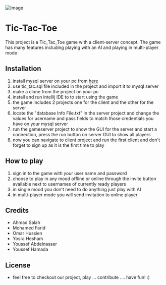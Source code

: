 ![Image](https://www.google.com/url?sa=i&url=https%3A%2F%2Fstringfixer.com%2Far%2FTic_Tac_Toe&psig=AOvVaw29bR5mXwzABPeSdhNWstRO&ust=1646077804211000&source=images&cd=vfe&ved=0CAsQjRxqFwoTCPD33OjToPYCFQAAAAAdAAAAABAD)
# Tic-Tac-Toe
This project is a Tic_Tac_Toe game with a client-server concept. The game has many features including playing with an 
AI and playing in multi-player mode
## Installation
1. install mysql server on your pc from [here](https://dev.mysql.com/downloads/windows/installer/8.0.html)
2. use tic_tac.sql file included in the project and import it to mysql server
3. make a clone from the project on your pc
4. install and run intellij IDE to to start using the game
5. the game includes 2 projects one for the client and the other for the server
6. locate the "database Info File.txt" in the server project and change the values for username and pass fields to match those credentials you have on your mysql server
6. run the gameserver project to show the GUI for the server and start a connection, press the run button on server GUI to show all players
7. now you can navigate to client project and run the first client and don't forget to sign up as it is the first time to play
## How to play
1. sign in to the game with your user name and password
2. choose to play in any mood offline or online through the invite button available next to usernames of currently ready players
3. in single mood you don't need to do anything just play with AI
4. in multi-player mode you will send invitation to online player
## Credits
- Ahmad Salah
- Mohamed Farid
- Omar Hussien 
- Yosra Hesham
- Youssef Abdelnasser
- Youssef Hamada
## License
- feel free to checkout our project, play ... contribute .... have fun! :)

